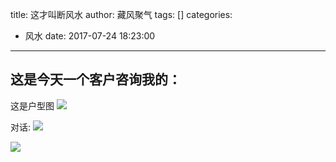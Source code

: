 title: 这才叫断风水
author: 藏风聚气
tags: []
categories:
  - 风水
date: 2017-07-24 18:23:00
---
这是今天一个客户咨询我的：
-----------

这是户型图
![](http://fs-image.pull.net.cn/17-7-24/93728064.jpg!800)

对话:
![](http://fs-image.pull.net.cn/17-7-24/83424405.jpg!800)

![](http://fs-image.pull.net.cn/17-7-24/64675111.jpg!800)